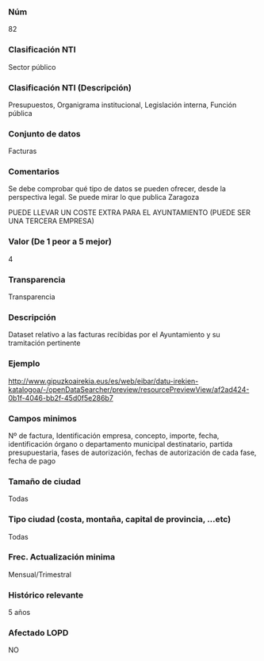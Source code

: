 ### Núm
82
### Clasificación NTI
Sector público
### Clasificación NTI (Descripción)
Presupuestos, Organigrama institucional, Legislación interna, Función pública
### Conjunto de datos
Facturas
### Comentarios
Se debe comprobar qué tipo de datos se pueden ofrecer, desde la perspectiva legal. Se puede mirar lo que publica Zaragoza

PUEDE LLEVAR UN COSTE EXTRA PARA EL AYUNTAMIENTO (PUEDE SER UNA TERCERA EMPRESA)
### Valor (De 1 peor a 5 mejor)
4
### Transparencia
Transparencia
### Descripción
Dataset relativo a las facturas recibidas por el Ayuntamiento y su tramitación pertinente
### Ejemplo
http://www.gipuzkoairekia.eus/es/web/eibar/datu-irekien-katalogoa/-/openDataSearcher/preview/resourcePreviewView/af2ad424-0b1f-4046-bb2f-45d0f5e286b7
### Campos minimos
Nº de factura, Identificación empresa, concepto, importe, fecha, identificación órgano o departamento municipal destinatario, partida presupuestaria, fases de autorización, fechas de autorización de cada fase, fecha de pago
### Tamaño de ciudad
Todas
### Tipo ciudad (costa, montaña, capital de provincia, …etc)
Todas
### Frec. Actualización minima
Mensual/Trimestral
### Histórico relevante
5 años
### Afectado LOPD
NO
